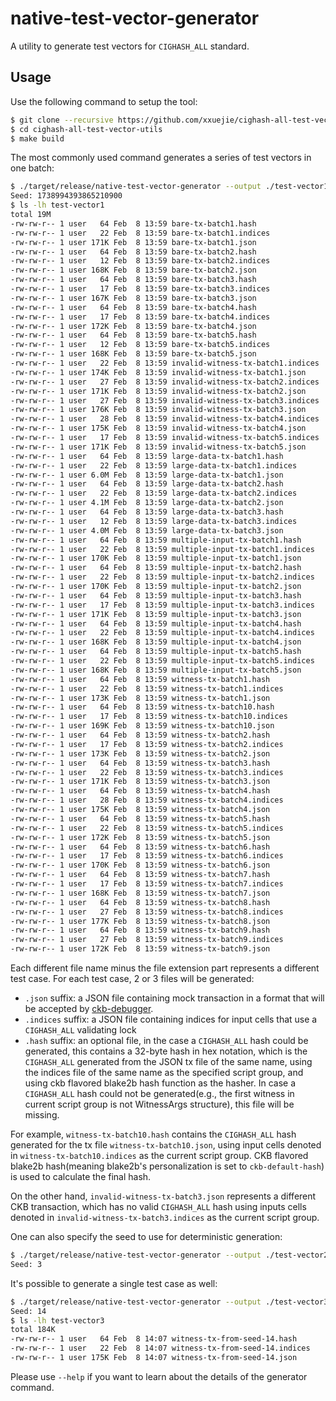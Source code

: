 # native-test-vector-generator

A utility to generate test vectors for `CIGHASH_ALL` standard.

## Usage

Use the following command to setup the tool:

```bash
$ git clone --recursive https://github.com/xxuejie/cighash-all-test-vector-utils
$ cd cighash-all-test-vector-utils
$ make build
```

The most commonly used command generates a series of test vectors in one batch:

```bash
$ ./target/release/native-test-vector-generator --output ./test-vector1
Seed: 1738994393865210900
$ ls -lh test-vector1
total 19M
-rw-rw-r-- 1 user   64 Feb  8 13:59 bare-tx-batch1.hash
-rw-rw-r-- 1 user   22 Feb  8 13:59 bare-tx-batch1.indices
-rw-rw-r-- 1 user 171K Feb  8 13:59 bare-tx-batch1.json
-rw-rw-r-- 1 user   64 Feb  8 13:59 bare-tx-batch2.hash
-rw-rw-r-- 1 user   12 Feb  8 13:59 bare-tx-batch2.indices
-rw-rw-r-- 1 user 168K Feb  8 13:59 bare-tx-batch2.json
-rw-rw-r-- 1 user   64 Feb  8 13:59 bare-tx-batch3.hash
-rw-rw-r-- 1 user   17 Feb  8 13:59 bare-tx-batch3.indices
-rw-rw-r-- 1 user 167K Feb  8 13:59 bare-tx-batch3.json
-rw-rw-r-- 1 user   64 Feb  8 13:59 bare-tx-batch4.hash
-rw-rw-r-- 1 user   17 Feb  8 13:59 bare-tx-batch4.indices
-rw-rw-r-- 1 user 172K Feb  8 13:59 bare-tx-batch4.json
-rw-rw-r-- 1 user   64 Feb  8 13:59 bare-tx-batch5.hash
-rw-rw-r-- 1 user   12 Feb  8 13:59 bare-tx-batch5.indices
-rw-rw-r-- 1 user 168K Feb  8 13:59 bare-tx-batch5.json
-rw-rw-r-- 1 user   22 Feb  8 13:59 invalid-witness-tx-batch1.indices
-rw-rw-r-- 1 user 174K Feb  8 13:59 invalid-witness-tx-batch1.json
-rw-rw-r-- 1 user   27 Feb  8 13:59 invalid-witness-tx-batch2.indices
-rw-rw-r-- 1 user 171K Feb  8 13:59 invalid-witness-tx-batch2.json
-rw-rw-r-- 1 user   27 Feb  8 13:59 invalid-witness-tx-batch3.indices
-rw-rw-r-- 1 user 176K Feb  8 13:59 invalid-witness-tx-batch3.json
-rw-rw-r-- 1 user   28 Feb  8 13:59 invalid-witness-tx-batch4.indices
-rw-rw-r-- 1 user 175K Feb  8 13:59 invalid-witness-tx-batch4.json
-rw-rw-r-- 1 user   17 Feb  8 13:59 invalid-witness-tx-batch5.indices
-rw-rw-r-- 1 user 171K Feb  8 13:59 invalid-witness-tx-batch5.json
-rw-rw-r-- 1 user   64 Feb  8 13:59 large-data-tx-batch1.hash
-rw-rw-r-- 1 user   22 Feb  8 13:59 large-data-tx-batch1.indices
-rw-rw-r-- 1 user 6.0M Feb  8 13:59 large-data-tx-batch1.json
-rw-rw-r-- 1 user   64 Feb  8 13:59 large-data-tx-batch2.hash
-rw-rw-r-- 1 user   22 Feb  8 13:59 large-data-tx-batch2.indices
-rw-rw-r-- 1 user 4.1M Feb  8 13:59 large-data-tx-batch2.json
-rw-rw-r-- 1 user   64 Feb  8 13:59 large-data-tx-batch3.hash
-rw-rw-r-- 1 user   12 Feb  8 13:59 large-data-tx-batch3.indices
-rw-rw-r-- 1 user 4.0M Feb  8 13:59 large-data-tx-batch3.json
-rw-rw-r-- 1 user   64 Feb  8 13:59 multiple-input-tx-batch1.hash
-rw-rw-r-- 1 user   22 Feb  8 13:59 multiple-input-tx-batch1.indices
-rw-rw-r-- 1 user 170K Feb  8 13:59 multiple-input-tx-batch1.json
-rw-rw-r-- 1 user   64 Feb  8 13:59 multiple-input-tx-batch2.hash
-rw-rw-r-- 1 user   22 Feb  8 13:59 multiple-input-tx-batch2.indices
-rw-rw-r-- 1 user 170K Feb  8 13:59 multiple-input-tx-batch2.json
-rw-rw-r-- 1 user   64 Feb  8 13:59 multiple-input-tx-batch3.hash
-rw-rw-r-- 1 user   17 Feb  8 13:59 multiple-input-tx-batch3.indices
-rw-rw-r-- 1 user 171K Feb  8 13:59 multiple-input-tx-batch3.json
-rw-rw-r-- 1 user   64 Feb  8 13:59 multiple-input-tx-batch4.hash
-rw-rw-r-- 1 user   22 Feb  8 13:59 multiple-input-tx-batch4.indices
-rw-rw-r-- 1 user 168K Feb  8 13:59 multiple-input-tx-batch4.json
-rw-rw-r-- 1 user   64 Feb  8 13:59 multiple-input-tx-batch5.hash
-rw-rw-r-- 1 user   22 Feb  8 13:59 multiple-input-tx-batch5.indices
-rw-rw-r-- 1 user 168K Feb  8 13:59 multiple-input-tx-batch5.json
-rw-rw-r-- 1 user   64 Feb  8 13:59 witness-tx-batch1.hash
-rw-rw-r-- 1 user   22 Feb  8 13:59 witness-tx-batch1.indices
-rw-rw-r-- 1 user 173K Feb  8 13:59 witness-tx-batch1.json
-rw-rw-r-- 1 user   64 Feb  8 13:59 witness-tx-batch10.hash
-rw-rw-r-- 1 user   17 Feb  8 13:59 witness-tx-batch10.indices
-rw-rw-r-- 1 user 169K Feb  8 13:59 witness-tx-batch10.json
-rw-rw-r-- 1 user   64 Feb  8 13:59 witness-tx-batch2.hash
-rw-rw-r-- 1 user   17 Feb  8 13:59 witness-tx-batch2.indices
-rw-rw-r-- 1 user 173K Feb  8 13:59 witness-tx-batch2.json
-rw-rw-r-- 1 user   64 Feb  8 13:59 witness-tx-batch3.hash
-rw-rw-r-- 1 user   22 Feb  8 13:59 witness-tx-batch3.indices
-rw-rw-r-- 1 user 171K Feb  8 13:59 witness-tx-batch3.json
-rw-rw-r-- 1 user   64 Feb  8 13:59 witness-tx-batch4.hash
-rw-rw-r-- 1 user   28 Feb  8 13:59 witness-tx-batch4.indices
-rw-rw-r-- 1 user 175K Feb  8 13:59 witness-tx-batch4.json
-rw-rw-r-- 1 user   64 Feb  8 13:59 witness-tx-batch5.hash
-rw-rw-r-- 1 user   22 Feb  8 13:59 witness-tx-batch5.indices
-rw-rw-r-- 1 user 172K Feb  8 13:59 witness-tx-batch5.json
-rw-rw-r-- 1 user   64 Feb  8 13:59 witness-tx-batch6.hash
-rw-rw-r-- 1 user   17 Feb  8 13:59 witness-tx-batch6.indices
-rw-rw-r-- 1 user 170K Feb  8 13:59 witness-tx-batch6.json
-rw-rw-r-- 1 user   64 Feb  8 13:59 witness-tx-batch7.hash
-rw-rw-r-- 1 user   17 Feb  8 13:59 witness-tx-batch7.indices
-rw-rw-r-- 1 user 168K Feb  8 13:59 witness-tx-batch7.json
-rw-rw-r-- 1 user   64 Feb  8 13:59 witness-tx-batch8.hash
-rw-rw-r-- 1 user   27 Feb  8 13:59 witness-tx-batch8.indices
-rw-rw-r-- 1 user 177K Feb  8 13:59 witness-tx-batch8.json
-rw-rw-r-- 1 user   64 Feb  8 13:59 witness-tx-batch9.hash
-rw-rw-r-- 1 user   27 Feb  8 13:59 witness-tx-batch9.indices
-rw-rw-r-- 1 user 172K Feb  8 13:59 witness-tx-batch9.json
```

Each different file name minus the file extension part represents a different test case. For each test case, 2 or 3 files will be generated:

* `.json` suffix: a JSON file containing mock transaction in a format that will be accepted by [ckb-debugger](https://github.com/xxuejie/ckb-standalone-debugger).
* `.indices` suffix: a JSON file containing indices for input cells that use a `CIGHASH_ALL` validating lock
* `.hash` suffix: an optional file, in the case a `CIGHASH_ALL` hash could be generated, this contains a 32-byte hash in hex notation, which is the `CIGHASH_ALL` generated from the JSON tx file of the same name, using the indices file of the same name as the specified script group, and using ckb flavored blake2b hash function as the hasher. In case a `CIGHASH_ALL` hash could not be generated(e.g., the first witness in current script group is not WitnessArgs structure), this file will be missing.

For example, `witness-tx-batch10.hash` contains the `CIGHASH_ALL` hash generated for the tx file `witness-tx-batch10.json`, using input cells denoted in `witness-tx-batch10.indices` as the current script group. CKB flavored blake2b hash(meaning blake2b's personalization is set to `ckb-default-hash`) is used to calculate the final hash.

On the other hand, `invalid-witness-tx-batch3.json` represents a different CKB transaction, which has no valid `CIGHASH_ALL` hash using inputs cells denoted in `invalid-witness-tx-batch3.indices` as the current script group.

One can also specify the seed to use for deterministic generation:

```bash
$ ./target/release/native-test-vector-generator --output ./test-vector2 --seed 3
Seed: 3
```

It's possible to generate a single test case as well:

```bash
$ ./target/release/native-test-vector-generator --output ./test-vector3 --mode witness --seed 14
Seed: 14
$ ls -lh test-vector3
total 184K
-rw-rw-r-- 1 user   64 Feb  8 14:07 witness-tx-from-seed-14.hash
-rw-rw-r-- 1 user   22 Feb  8 14:07 witness-tx-from-seed-14.indices
-rw-rw-r-- 1 user 175K Feb  8 14:07 witness-tx-from-seed-14.json
```

Please use `--help` if you want to learn about the details of the generator command.
